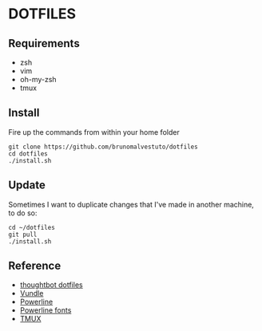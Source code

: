 # DOTFILES

## Requirements

* zsh
* vim
* oh-my-zsh
* tmux


## Install

Fire up the commands from within your home folder

    git clone https://github.com/brunomalvestuto/dotfiles
    cd dotfiles
    ./install.sh

## Update

Sometimes I want to duplicate changes that I've made in another machine, to do so:

    cd ~/dotfiles
    git pull
    ./install.sh

## Reference

* [thoughtbot dotfiles](https://github.com/thoughtbot/dotfile)
* [Vundle](https://github.com/gmarik/vundle.git)
* [Powerline](https://github.com/Lokaltog/powerline)
* [Powerline fonts](https://github.com/Lokaltog/powerline-fonts)
* [TMUX](http://tmux.sourceforge.net/)
